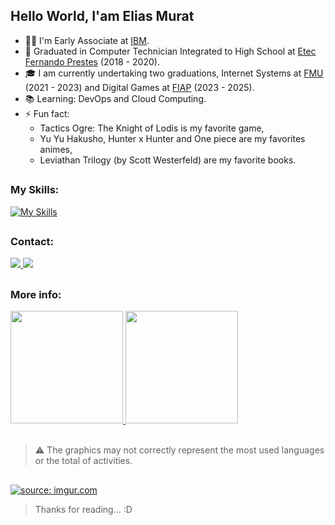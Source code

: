 ## Hello World, I'am Elias Murat
- 👨‍💻 I'm Early Associate at <a href="https://www.ibm.com/br-pt" target="_blank" rel="nofollow">IBM</a>.
- 🐊 Graduated in Computer Technician Integrated to High School at <a href="https://www.etecfernandoprestes.com.br/" target="_blank" rel="nofollow">Etec Fernando Prestes</a> (2018 - 2020).
- 🎓 I am currently undertaking two graduations, Internet Systems at <a href="https://portal.fmu.br/" target="_blank" rel="nofollow">FMU</a> (2021 - 2023) and Digital Games at <a href="https://fiap.com.br/" target="_blank" rel="nofollow">FIAP</a> (2023 - 2025).
- 📚 Learning: DevOps and Cloud Computing.
- ⚡ Fun fact:
	- Tactics Ogre: The Knight of Lodis is my favorite game,
	- Yu Yu Hakusho, Hunter x Hunter and One piece are my favorites animes,
	- Leviathan Trilogy (by Scott Westerfeld) are my favorite books.

##

### My Skills:
[![My Skills](https://skillicons.dev/icons?i=html,css,js,ts,angular,java,spring,maven,hibernate,aws,postgres,mysql,mongodb,firebase,sqlite,docker,kubernetes,jenkins,grafana,prometheus&perline=5)](https://skillicons.dev)

##

### Contact:
<div> 
  <a href="https://www.linkedin.com/in/eliascmurat" target="_blank" rel="nofollow">
    <img src="https://img.shields.io/badge/LinkedIn-%230077B5?style=for-the-badge&logo=linkedin&logoColor=white" target="_blank">
  </a>
  <a href="https://www.instagram.com/eliascmurat/" target="_blank" rel="nofollow">
    <img src="https://img.shields.io/badge/Instagram-%23E4405F?style=for-the-badge&logo=instagram&logoColor=white" target="_blank">
  </a>
</div>

##

### More info:

<div>
	<a href="https://github.com/eliascmurat">
	<img height="180em" src="https://github-readme-stats.vercel.app/api?username=eliascmurat&show_icons=true&theme=dark&include_all_commits=true&count_private=true"/>
	<img height="180em" src="https://github-readme-stats.vercel.app/api/top-langs/?username=eliascmurat&layout=compact&langs_count=7&theme=dark"/>
	</a>
</div>

<br>
	
> ⚠ The graphics may not correctly represent the most used languages or the total of activities.

##

<a href="https://imgur.com/NmFwvJV"><img src="https://i.imgur.com/NmFwvJV.gif" title="source: imgur.com" /></a>

> Thanks for reading... :D
